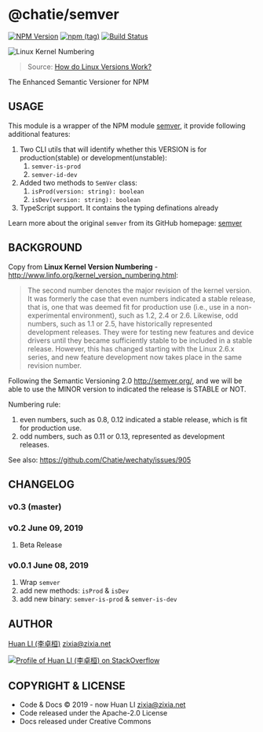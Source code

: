 # @chatie/semver

[![NPM Version](https://badge.fury.io/js/%40chatie%2Fsemver.svg)](https://www.npmjs.com/package/@chatie/semver)
[![npm (tag)](https://img.shields.io/npm/v/%40chatie/semver/next.svg)](https://www.npmjs.com/package/@chatie/semver?activeTab=versions)
[![Build Status](https://travis-ci.com/Chatie/semver.svg?branch=master)](https://travis-ci.com/Chatie/semver)

![Linux Kernel Numbering](https://chatie.github.io/semver/images/kernel-version-networknuts.png)
> Source: [How do Linux Versions Work?](https://networknuts.wordpress.com/2013/11/21/linux-kernel-numbering/)

The Enhanced Semantic Versioner for NPM

## USAGE

This module is a wrapper of the NPM module [semver](https://www.npmjs.com/package/semver), it provide following additional features:

1. Two CLI utils that will identify whether this VERSION is for production(stable) or development(unstable):
    1. `semver-is-prod`
    1. `semver-id-dev`
1. Added two methods to `SemVer` class:
    1. `isProd(version: string): boolean`
    1. `isDev(version: string): boolean`
1. TypeScript support. It contains the typing definations already

Learn more about the original `semver` from its GitHub homepage: [semver](https://github.com/npm/node-semver)

## BACKGROUND

Copy from **Linux Kernel Version Numbering** - <http://www.linfo.org/kernel_version_numbering.html>:

> The second number denotes the major revision of the kernel version. It was formerly the case that even numbers indicated a stable release, that is, one that was deemed fit for production use (i.e., use in a non-experimental environment), such as 1.2, 2.4 or 2.6. Likewise, odd numbers, such as 1.1 or 2.5, have historically represented development releases. They were for testing new features and device drivers until they became sufficiently stable to be included in a stable release. However, this has changed starting with the Linux 2.6.x series, and new feature development now takes place in the same revision number.

Following the Semantic Versioning 2.0 <http://semver.org/>, and we will be able to use the MINOR version to indicated the release is STABLE or NOT.

Numbering rule:

1. even numbers, such as 0.8, 0.12 indicated a stable release, which is fit for production use.
1. odd numbers, such as 0.11 or 0.13, represented as development releases.

See also: <https://github.com/Chatie/wechaty/issues/905>

## CHANGELOG

### v0.3 (master)


### v0.2 June 09, 2019

1. Beta Release

### v0.0.1 June 08, 2019

1. Wrap `semver`
1. add new methods: `isProd` & `isDev`
1. add new binary: `semver-is-prod` & `semver-is-dev`

## AUTHOR

[Huan LI (李卓桓)](http://linkedin.com/in/zixia) zixia@zixia.net

[![Profile of Huan LI (李卓桓) on StackOverflow](https://stackexchange.com/users/flair/265499.png)](https://stackexchange.com/users/265499)

## COPYRIGHT & LICENSE

- Code & Docs © 2019 - now Huan LI zixia@zixia.net
- Code released under the Apache-2.0 License
- Docs released under Creative Commons
